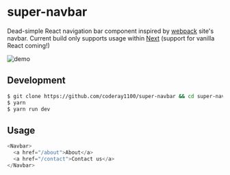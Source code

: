 # super-navbar
Dead-simple React navigation bar component inspired by [webpack](https://webpack.js.org) site's navbar. Current build only supports usage within [Next](github.com/zeit/next.js) (support for vanilla React coming!)

![demo](http://g.recordit.co/aKHJZjmAzi.gif)

## Development
```bash
$ git clone https://github.com/coderay1100/super-navbar && cd super-navbar
$ yarn
$ yarn run dev
```

## Usage

```js
<Navbar>
  <a href="/about">About</a>
  <a href="/contact">Contact us</a>
</Navbar>
```
